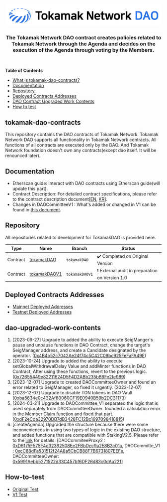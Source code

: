 
<div align="center">
  <br />
  <br />
  <a href="https://github.com/tokamak-network/tokamak-dao-contracts"><img alt="TonStaking" src="./docs/img/tokamak_DAO.png" width=600></a>
  <br />
  <h3>The Tokamak Network DAO contract creates policies related to Tokamak Network through the Agenda and decides on the execution of the Agenda through voting by the Members.</h3>
  <br />
</div>

**Table of Contents**
- [What is tokamak-dao-contracts?](#tokamak-dao-contracts)
- [Documentation](#documentation)
- [Repository](#repository)
- [Deployed Contracts Addresses](#deployed-contracts-addresses)
- [DAO Contract Upgraded Work Contents](#dao-upgraded-work-contents)
- [How to test](#how-to-test)

## tokamak-dao-contracts

This repository contains the DAO contracts of Tokamak Network. Tokamak Network DAO supports all functionality in Tokamak Network contracts. All functions of all contracts are executed only by the DAO. And Tokamak Network foundation doesn't own any contracts(except dao itself. It will be renounced later).


## Documentation 
- Etherscan guide: Interact with DAO contracts using Etherscan guide(will update this part).
- Contract Description: For detailed contract specifications, please refer to the contract description document[[EN](https://github.com/tokamak-network/tokamak-dao-contracts/blob/guide-document-for-user/docs/en/dao-en.md), [KR](https://github.com/tokamak-network/tokamak-dao-contracts/blob/guide-document-for-user/docs/en/dao-kr.md)].
- Changes in DAOCommitteeV1 : What's added or changed in V1 can be found in [this document](https://github.com/tokamak-network/tokamak-dao-contracts/blob/guide-document-for-user/docs/en/dao-upgraded-en.md).

## Repository
All repositories related to development for TokamakDAO is provided here.


| Type     | Name | Branch | Status                        |
|----------|------|--------|-----------------------|
|     Contract    |   [tokamakDAO](https://github.com/tokamak-network/plasma-evm-contracts) |  `tokamakDAO` | :heavy_check_mark: Completed on Original Version 
|     Contract    |   [tokamakDAOV1](https://github.com/tokamak-network/ton-staking-v2/tree/mainnet-agenda-test/contracts/dao) |  `tokamakDAOV1` | :heavy_exclamation_mark: External audit in preparation on Version 1.0

## Deployed Contracts Addresses
- [Mainnet Deployed Addresses](/docs/deployed-addresses-mainnet.md)
- [Testnet Deployed Addresses](/docs/deployed-addresses-sepolia.md)

## dao-upgraded-work-contents
1. [2023-09-27] Upgrade to added the ability to execute SeigManger's pause and unpause functions in DAO Contract, change the target's SeigManager address, and create a Candidate designated by the operator. ([0x4B4b52c7042Ae24f74c5C42C09bc925FeFaFA49E](https://etherscan.io/address/0x4B4b52c7042Ae24f74c5C42C09bc925FeFaFA49E)) 
2. [2023-10-24] Upgrade to added the ability to execute setGlobalWithdrawalDelay Value and addMinter functions in DAO Contract, After using these functions, revert to the previous logic. ([0x72655449e82211624D5F4D2ABb235bB6Fe2fe989](https://etherscan.io/address/0x72655449e82211624D5F4D2ABb235bB6Fe2fe989)) 
3. [2023-12-07] Upgrade to created DAOCommitteeOwner and found an error related to SeigManager, so fixed it urgently. (2023-12-07)
4. [2023-12-07] Upgrade to disable TON tokens in DAO Vault ([0xba5634e0c432Af80060CF19E0940B59b2DC31173](https://etherscan.io/address/0xba5634e0c432Af80060CF19E0940B59b2DC31173))
5. [2024-03-21] Upgrade to DAOCommittee_V1 separated the logic that is used separately from DAOCommitteeOwner. founded a calculation error in the Member Claim function and fixed that part. ([0xdF2eCda32970DB7dB3428FC12Bc1697098418815](https://etherscan.io/address/0xdF2eCda32970DB7dB3428FC12Bc1697098418815)) 
6. [createAgenda] Upgraded the structure because there were some inconveniences in using two types of logic in the existing DAO structure, and added functions that are compatible with StakingV2.5. Please refer to the [link](https://github.com/tokamak-network/ton-staking-v2/blob/mainnet-agenda-test/doc/en/dao-upgraded-en.md) for details. [DAOCommiteeProxy2 : [0xD6175F575F4d32392508Ee2FBbDec9a2E8B3c01a](https://etherscan.io/address/0xD6175F575F4d32392508Ee2FBbDec9a2E8B3c01a), DAOCommitte_V1 : [0xcC88dFa531512f24A8a5CbCB88F7B6731807EEFe](https://etherscan.io/address/0x5991aebb5271522d33c457bf6df26d83c0daa221), DAOCommitteeOwner: [0x5991Aebb5271522d33C457bf6DF26d83c0dAa221](https://etherscan.io/address/0x5991Aebb5271522d33C457bf6DF26d83c0dAa221)]

## How-to-test
- [Original Test](/docs/test/original-test.md)
- [V1 Test](/docs/test/v1-test.md)
